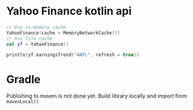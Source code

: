 # Yahoo Finance kotlin api

```kotlin
// Use in-memory cache
YahooFinance(cache = MemoryNetworkCache())
// Use file cache
val yf = YahooFinance()

println(yf.earningsTrend("AAPL", refresh = true))
```

# Gradle

Publishing to maven is not done yet. Build library locally and import from `mavenLocal()`